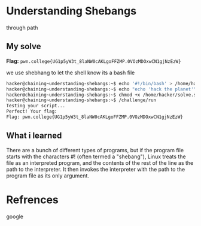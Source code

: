 # Understanding Shebangs
through path

## My solve
**Flag:** `pwn.college{UG1p5yW3t_8laNW0cAKLgoFFZMP.0VOzMDOxwCN1gjNzEzW}`

we use shebhang to let the shell know its a bash file 

```bash
hacker@chaining~understanding-shebangs:~$ echo '#!/bin/bash' > /home/hacker/solve.sh
hacker@chaining~understanding-shebangs:~$ echo "echo 'hack the planet'" >> /home/hacker/solve.sh
hacker@chaining~understanding-shebangs:~$ chmod +x /home/hacker/solve.sh
hacker@chaining~understanding-shebangs:~$ /challenge/run
Testing your script...
Perfect! Your flag:
Flag: pwn.college{UG1p5yW3t_8laNW0cAKLgoFFZMP.0VOzMDOxwCN1gjNzEzW}
```

## What i learned
There are a bunch of different types of programs, but if the program file starts with the characters #! (often termed a "shebang"), Linux treats the file as an interpreted program, and the contents of the rest of the line as the path to the interpreter. It then invokes the interpreter with the path to the program file as its only argument.

# Refrences
google